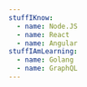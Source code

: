 ```yaml
---
stuffIKnow:
  - name: Node.JS
  - name: React
  - name: Angular
stuffIAmLearning:
  - name: Golang
  - name: GraphQL
---
```


